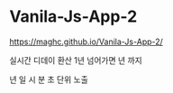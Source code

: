 # Vanila-Js-App-2
https://maghc.github.io/Vanila-Js-App-2/

실시간 디데이 환산 
1년 넘어가면 년 까지 

년  일 시 분 초 단위 노출 
